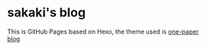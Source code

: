 # sakaki's blog
This is GitHub Pages based on Hexo, the theme used is [one-paper](https://github.com/zheli-design/hexo-theme-one-paper)<br>
[blog](https://sagaki.github.io/sakaki-blog)